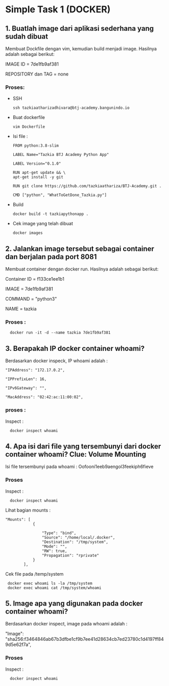 # Simple Task 1 (DOCKER)

## 1. Buatlah image dari aplikasi sederhana yang sudah dibuat
Membuat Dockfile dengan vim, kemudian build menjadi image. Hasilnya adalah sebagai berikut:

IMAGE ID = 7de1fb9af381

REPOSITORY dan TAG = none

### Proses:

- SSH 
    ```
    ssh tazkiaatharizadhivara@btj-academy.bangunindo.io
    ```
- Buat dockerfile 
    ```
    vim Dockerfile
    ```
- Isi file :

    ```
    FROM python:3.8-slim
  
    LABEL Name="Tazkia BTJ Academy Python App"
  
    LABEL Version="0.1.0"

    RUN apt-get update && \
    apt-get install -y git
  
    RUN git clone https://github.com/tazkiaathariza/BTJ-Academy.git .
  
    CMD ["python", "WhatToGetDone_Tazkia.py"]
    ```

- Build
    ```
    docker build -t tazkiapythonapp .
    ```

- Cek image yang telah dibuat
    ```
    docker images
    ```
 
## 2. Jalankan image tersebut sebagai container dan berjalan pada port 8081
Membuat container dengan docker run. Hasilnya adalah sebagai berikut:

Container ID = f133ce1ee1b1

IMAGE = 7de1fb9af381

COMMAND = "python3"

NAME = tazkia

### Proses :
```
  docker run -it -d --name tazkia 7de1fb9af381
```

## 3. Berapakah IP docker container whoami?
Berdasarkan docker inspeck, IP whoami adalah :
  ```
  "IPAddress": "172.17.0.2",
  
  "IPPrefixLen": 16,
  
  "IPv6Gateway": "",
  
  "MacAddress": "02:42:ac:11:00:02",
  ```

### proses :
Inspect :
```
  docker inspect whoami
```
  
## 4. Apa isi dari file yang tersembunyi dari docker container whoami? Clue: Volume Mounting
Isi file tersembunyi pada whoami :
Oofooni1eeb9aengol3feekiph6fieve

### Proses
Inspect :
```
  docker inspect whoami
```
Lihat bagian mounts :
```
"Mounts": [
            {
            
                "Type": "bind",
                "Source": "/home/local/.docker",
                "Destination": "/tmp/system",
                "Mode": "",
                "RW": true,
                "Propagation": "rprivate"
            }
        ],
 ```

Cek file pada /temp/system

```
 docker exec whoami ls -la /tmp/system
 docker exec whoami cat /tmp/system/whoami
```

## 5. Image apa yang digunakan pada docker container whoami?
Berdasarkan docker inspect, image pada whoami adalah :

"Image": "sha256:f3464846ab67b3dfbe1cf9b7ee41d28634cb7ed23780c1d4197ff849d5e62f7a",

### Proses
Inspect :
```
  docker inspect whoami
```